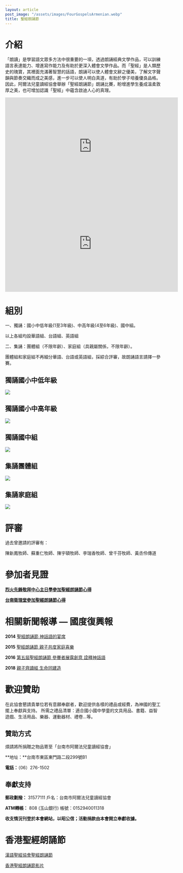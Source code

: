 ```yaml
---
layout: article
post_image: "/assets/images/FourGospelsArmenian.webp"
title: 聖經朗誦節
---
```


# 介紹

「朗讀」是學習語文眾多方法中很重要的一項，透過朗誦經典文學作品，可以訓練語言表達能力、增進寫作能力及有助於更深入體會文學作品。而「聖經」是人類歷史的瑰寶，其裡面充滿著智慧的話語，朗誦可以使人體會文辭之優美，了解文字聲韻與節奏交織而成之美感，進一步可以使人明白真道，有助於學子培養優良品格。因此，阿爾法兒童讀經協會舉辦「聖經朗誦節」朗誦比賽，盼增進學生養成溫柔敦厚之美，也可增加認識「聖經」中蘊含啟迪人心的真理。

<iframe width="560" height="315" src="https://www.youtube.com/embed/gA9VHqvRUTM" frameborder="0" allow="accelerometer; autoplay; encrypted-media; gyroscope; picture-in-picture" allowfullscreen></iframe>

<iframe width="560" height="315" src="https://www.youtube.com/embed/R6AYPL-vV4Q" frameborder="0" allow="accelerometer; autoplay; encrypted-media; gyroscope; picture-in-picture" allowfullscreen></iframe>

# 組別

一、獨誦：國小中低年級(1至3年級)、中高年級(4至6年級)、國中組。

以上各組均設華語組、台語組、英語組
            
二、集誦：團體組（不限年齡）、家庭組（具親屬關係，不限年齡）。

團體組和家庭組不再細分華語、台語或英語組，採綜合評審，故朗誦語言請擇一參賽。

## 獨誦國小中低年級

![]({{site.baseurl}}/assets/images/中低組.jpg)

## 獨誦國小中高年級

![]({{site.baseurl}}/assets/images/中高組.JPG)

## 獨誦國中組

![]({{site.baseurl}}/assets/images/國中組.JPG)

## 集誦團體組

![]({{site.baseurl}}/assets/images/團體組.JPG)

## 集誦家庭組 

![]({{site.baseurl}}/assets/images/家庭組.JPG)


# 評審
過去曾邀請的評審有：

陳新鳳牧師、蘇重仁牧師、陳宇碩牧師、李瑞香牧師、曾千芬牧師、黃丞伶傳道

# 參加者見證

**[烈火先鋒敬拜中心主日學參加聖經朗誦節心得](/testimony/烈火先鋒敬拜中心主日學參加聖經朗誦節心得)**

**[台南衛理堂參加聖經朗誦節心得](/testimony/台南衛理堂參加聖經朗誦節心得)**


# 相關新聞報導 — 國度復興報

**2014** [聖經朗誦節 神話語的宴席](https://krtnews.tw/chinese-church/local/article/9565.html)

**2015** [聖經朗誦節 親子共度家庭喜樂](https://krtnews.tw/chinese-church/local/article/12457.html)

**2016** [第五屆聖經朗誦節 參賽者展露創意 詮釋神話語](https://krtnews.tw/chinese-church/local/article/14877.html)

**2018** [親子齊讀經 生命同建造](https://krtnews.tw/chinese-church/local/article/19025.html)

# 歡迎贊助

在此協會懇請貴單位若有意願奉獻者，歡迎提供各樣的禮品或經費，為神國的聖工擺上奉獻與支持。
所需之禮品清單：適合國小國中學童的文具用品、書籍、益智遊戲、生活用品、樂器、運動器材、禮卷...等。

## 贊助方式

煩請將所捐贈之物品寄至「台南市阿爾法兒童讀經協會」

**地址：**台南市東區東門路二段299號B1   

**電話：**（06）276-1502

## 奉獻支持

**郵政劃撥：** 31577111 戶名：台南市阿爾法兒童讀經協會

**ATM轉帳：** 808 (玉山銀行) 帳號：0152940011318
 	
**收支情況刊登於本會網站，以昭公信；活動捐款由本會開立奉獻收據。**

# 香港聖經朗誦節

[漢語聖經協會聖經朗誦節](https://www.chinesebible.org.hk/hk/ministry/br.php)

[香港聖經朗誦節影片](https://www.youtube.com/user/CBIsupport/search?query=%E8%81%96%E7%B6%93%E6%9C%97%E8%AA%A6%E7%AF%80)
